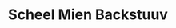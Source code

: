 ---
title: "Scheel Mien Backstuuv"
url: /neustadt-in-holstein/scheel-mien-backstuuv-lienaustrasse/
shop: Bäckerei
---